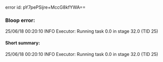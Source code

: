 error id: pY7pePSijre+MccG8kfYWA==
### Bloop error:

25/06/18 00:20:10 INFO Executor: Running task 0.0 in stage 32.0 (TID 25)
#### Short summary: 

25/06/18 00:20:10 INFO Executor: Running task 0.0 in stage 32.0 (TID 25)